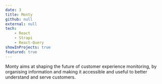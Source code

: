 ```yaml
---
date: 3
title: Monty
github: null
external: null
tech:
    - React
    - Strapi
    - React-Query
showInProjects: true
featured: true
---
```


Monty aims at shaping the future of customer experience monitoring, by organising information and making it accessible and useful to better understand and serve customers.
